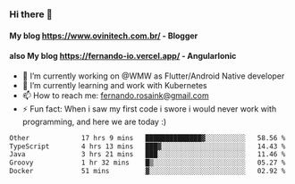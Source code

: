 ### Hi there 👋

#### My blog https://www.ovinitech.com.br/ - Blogger
#### also My blog https://fernando-io.vercel.app/ - AngularIonic

- 🔭 I’m currently working on @WMW as Flutter/Android Native developer
- 🌱 I’m currently learning and work with Kubernetes
- 📫 How to reach me: fernando.rosaink@gmail.com 
- ⚡ Fun fact: When i saw my first code i swore i would never work with programming, and here we are today :)

<!--START_SECTION:waka-->

```txt
Other             17 hrs 9 mins   ██████████████▓░░░░░░░░░░   58.56 %
TypeScript        4 hrs 13 mins   ███▓░░░░░░░░░░░░░░░░░░░░░   14.43 %
Java              3 hrs 21 mins   ███░░░░░░░░░░░░░░░░░░░░░░   11.46 %
Groovy            1 hr 32 mins    █▒░░░░░░░░░░░░░░░░░░░░░░░   05.27 %
Docker            51 mins         ▓░░░░░░░░░░░░░░░░░░░░░░░░   02.92 %
```

<!--END_SECTION:waka-->
